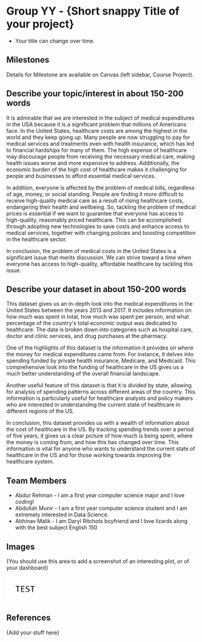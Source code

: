 # Group YY - {Short snappy Title of your project}

- Your title can change over time.

## Milestones

Details for Milestone are available on Canvas (left sidebar, Course Project).

## Describe your topic/interest in about 150-200 words

It is admirable that we are interested in the subject of medical expenditures in the USA because it is a significant problem that millions of Americans face. In the United States, healthcare costs are among the highest in the world and they keep going up. Many people are now struggling to pay for medical services and treatments even with health insurance, which has led to financial hardships for many of them. The high expense of healthcare may discourage people from receiving the necessary medical care, making health issues worse and more expensive to address. Additionally, the economic burden of the high cost of healthcare makes it challenging for people and businesses to afford essential medical services.

In addition, everyone is affected by the problem of medical bills, regardless of age, money, or social standing. People are finding it more difficult to receive high-quality medical care as a result of rising healthcare costs, endangering their health and wellbeing. So, tackling the problem of medical prices is essential if we want to guarantee that everyone has access to high-quality, reasonably priced healthcare. This can be accomplished through adopting new technologies to save costs and enhance access to medical services, together with changing policies and boosting competition in the healthcare sector.

In conclusion, the problem of medical costs in the United States is a significant issue that merits discussion. We can strive toward a time when everyone has access to high-quality, affordable healthcare by tackling this issue.

## Describe your dataset in about 150-200 words

This dataset gives us an in-depth look into the medical expenditures in the United States between the years 2013 and 2017. It includes information on how much was spent in total, how much was spent per person, and what percentage of the country's total economic output was dedicated to healthcare. The data is broken down into categories such as hospital care, doctor and clinic services, and drug purchases at the pharmacy.

One of the highlights of this dataset is the information it provides on where the money for medical expenditures came from. For instance, it delves into spending funded by private health insurance, Medicare, and Medicaid. This comprehensive look into the funding of healthcare in the US gives us a much better understanding of the overall financial landscape.

Another useful feature of this dataset is that it is divided by state, allowing for analysis of spending patterns across different areas of the country. This information is particularly useful for healthcare analysts and policy makers who are interested in understanding the current state of healthcare in different regions of the US.

In conclusion, this dataset provides us with a wealth of information about the cost of healthcare in the US. By tracking spending trends over a period of five years, it gives us a clear picture of how much is being spent, where the money is coming from, and how this has changed over time. This information is vital for anyone who wants to understand the current state of healthcare in the US and for those working towards improving the healthcare system.





## Team Members

- Abdur Rehman - I am a first year computer science major and I love coding!
- Abdullah Munir - I am a first year computer science student and I am extremely interested in Data Science.   
- Abhinav Malik -  I am Daryl Ritchots boyfriend and I love lizards along with the best subject English 150

## Images

{You should use this area to add a screenshot of an interesting plot, or of your dashboard}

<img src ="images/test.png" width="100px">

## References

{Add your stuff here}



